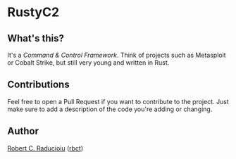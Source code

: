# RustyC2

## What's this?

It's a *Command & Control Framework*. Think of projects such as Metasploit or Cobalt Strike, but still very young and written in Rust.

## Contributions

Feel free to open a Pull Request if you want to contribute to the project. Just make sure to add a description of the code you're adding or changing.

## Author

[Robert C. Raducioiu](https://www.linkedin.com/in/rbct/) ([rbct](https://twitter.com/rbct10))
